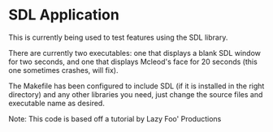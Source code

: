 # SDL Application

This is currently being used to test features using the SDL library.

There are currently two executables: one that displays a blank SDL window for two seconds, and one that displays
Mcleod's face for 20 seconds (this one sometimes crashes, will fix). 

The Makefile has been configured to include SDL (if it is installed in the right directory) and any other libraries
you need, just change the source files and executable name as desired.

Note: This code is based off a tutorial by Lazy Foo' Productions
